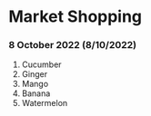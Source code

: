 # Market Shopping

### 8 October 2022 (8/10/2022)
1. Cucumber
2. Ginger
3. Mango
4. Banana
5. Watermelon
